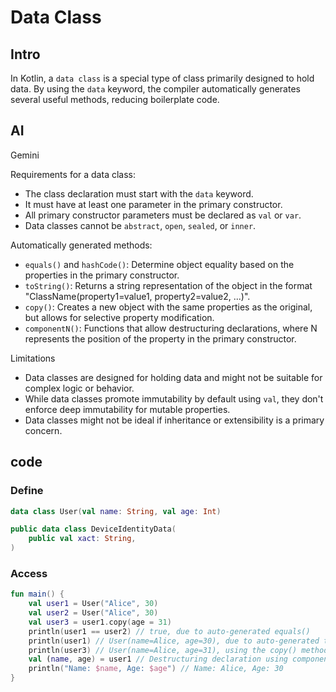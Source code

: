 
# Data Class

## Intro

In Kotlin, a `data class` is a special type of class primarily designed to hold data. By using the `data` keyword, the compiler automatically generates several useful methods, reducing boilerplate code.


## AI

Gemini

Requirements for a data class:

- The class declaration must start with the `data` keyword.
- It must have at least one parameter in the primary constructor.
- All primary constructor parameters must be declared as `val` or `var`.
- Data classes cannot be `abstract`, `open`, `sealed`, or `inner`.

Automatically generated methods:

- `equals()` and `hashCode()`: Determine object equality based on the properties in the primary constructor.
- `toString()`: Returns a string representation of the object in the format "ClassName(property1=value1, property2=value2, ...)".
- `copy()`: Creates a new object with the same properties as the original, but allows for selective property modification.
- `componentN()`: Functions that allow destructuring declarations, where N represents the position of the property in the primary constructor.

Limitations

- Data classes are designed for holding data and might not be suitable for complex logic or behavior.
- While data classes promote immutability by default using `val`, they don't enforce deep immutability for mutable properties.
- Data classes might not be ideal if inheritance or extensibility is a primary concern.



## code

### Define

```kotlin
data class User(val name: String, val age: Int)
```
```kotlin
public data class DeviceIdentityData(  
    public val xact: String,  
)
```

### Access

```kotlin
fun main() {    
	val user1 = User("Alice", 30)    
	val user2 = User("Alice", 30)   
	val user3 = user1.copy(age = 31)    
	println(user1 == user2) // true, due to auto-generated equals()    
	println(user1) // User(name=Alice, age=30), due to auto-generated toString()    
	println(user3) // User(name=Alice, age=31), using the copy() method    
	val (name, age) = user1 // Destructuring declaration using componentN()    
	println("Name: $name, Age: $age") // Name: Alice, Age: 30
}
```

